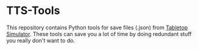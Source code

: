 # TTS-Tools

This repository contains Python tools for save files (.json) from [Tabletop Simulator](https://store.steampowered.com/app/286160/Tabletop_Simulator/).
These tools can save you a lot of time by doing redundant stuff you really don't want to do. 
